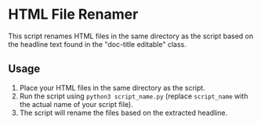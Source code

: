 # HTML File Renamer

This script renames HTML files in the same directory as the script based on the headline text found in the "doc-title editable" class.

## Usage

1. Place your HTML files in the same directory as the script.
2. Run the script using `python3 script_name.py` (replace `script_name` with the actual name of your script file).
3. The script will rename the files based on the extracted headline.
